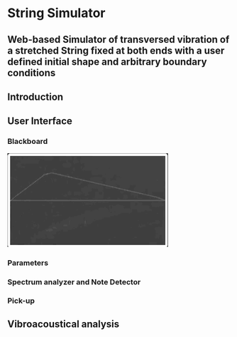 # String Simulator
## Web-based Simulator of transversed vibration of a stretched String fixed at both ends with a user defined initial shape and arbitrary boundary conditions

## Introduction

## User Interface

### Blackboard

![](screenshots/animated_string.gif)

### Parameters

### Spectrum analyzer and Note Detector

### Pick-up

## Vibroacoustical analysis

